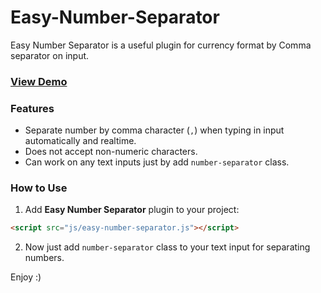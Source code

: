 # Easy-Number-Separator

Easy Number Separator is a useful plugin for currency format by Comma separator on input.

### <a href="https://amiryxe.github.io/easy-number-separator/" target="_blank">View Demo</a>

### Features

- Separate number by comma character (`,`) when typing in input automatically and realtime.
- Does not accept non-numeric characters.
- Can work on any text inputs just by add `number-separator` class.

### How to Use

1. Add **Easy Number Separator** plugin to your project:

```html
<script src="js/easy-number-separator.js"></script>
```

2. Now just add `number-separator` class to your text input for separating numbers.

Enjoy :)
